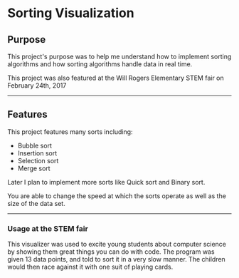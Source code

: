 # Sorting Visualization

## Purpose
  This project's purpose was to help me understand how to implement sorting algorithms and how
  sorting algorithms handle data in real time.
  
  This project was also featured at the Will Rogers Elementary STEM fair on February 24th, 2017
___

## Features
  This project features many sorts including:
  - Bubble sort
  - Insertion sort
  - Selection sort
  - Merge sort
    
  Later I plan to implement more sorts like Quick sort and Binary sort.
  
  You are able to change the speed at which the sorts operate as well as the size of the data set.
  
___

### Usage at the STEM fair
  This visualizer was used to excite young students about computer science by showing them great
  things you can do with code. The program was given 13 data points, and told to sort it in a very
  slow manner. The children would then race against it with one suit of playing cards.
